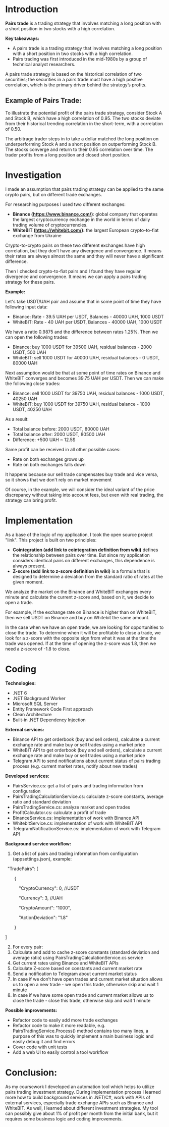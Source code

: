# Introduction
**Pairs trade** is a trading strategy that involves matching a long position with a short position in two stocks with a high correlation.

**Key takeaways:**

- A pairs trade is a trading strategy that involves matching a long position with a short position in two stocks with a high correlation.
- Pairs trading was first introduced in the mid-1980s by a group of technical analyst researchers.

A pairs trade strategy is based on the historical correlation of two securities; the securities in a pairs trade must have a high positive correlation, which is the primary driver behind the strategy’s profits.
## **Example of Pairs Trade:**
To illustrate the potential profit of the pairs trade strategy, consider Stock A and Stock B, which have a high correlation of 0.95. The two stocks deviate from their historical trending correlation in the short-term, with a correlation of 0.50.

The arbitrage trader steps in to take a dollar matched the long position on underperforming Stock A and a short position on outperforming Stock B. The stocks converge and return to their 0.95 correlation over time. The trader profits from a long position and closed short position.

# Investigation
I made an assumption that pairs trading strategy can be applied to the same crypto pairs, but on different trade exchanges. 

For researching purposes I used two different exchanges:

- **Binance (**https://www.binance.com/**)**: global company that operates the largest cryptocurrency exchange in the world in terms of daily trading volume of cryptocurrencies.
- **WhiteBIT (**https://whitebit.com/**):** the largest European crypto-to-fiat exchange from Ukraine

Crypto-to-crypto pairs on these two different exchanges have high correlation, but they don’t have any divergence and convergence. It means their rates are always almost the same and they will never have a significant difference. 

Then I checked crypto-to-fiat pairs and I found they have regular divergence and convergence. It means we can apply a pairs trading strategy for these pairs.

**Example:**

Let's take USDT/UAH pair and assume that in some point of time they have following input data:

- Binance: Rate - 39.5 UAH per USDT, Balances - 40000 UAH, 1000 USDT
- WhiteBIT: Rate - 40 UAH per USDT, Balances - 40000 UAH, 1000 USDT

We have a ratio 0.9875 and the difference between rates 1.25%. Then we can open the following trades:

- Binance: buy 1000 USDT for 39500 UAH, residual balances - 2000 USDT, 500 UAH
- WhiteBIT: sell 1000 USDT for 40000 UAH, residual balances - 0 USDT, 80000 UAH

Next assumption would be that at some  point of time rates on Binance and WhiteBIT converges and becomes 39.75 UAH per USDT. Then we can make the following close trades:

- Binance: sell 1000 USDT for 39750 UAH, residual balances - 1000 USDT, 40250 UAH
- WhiteBIT: buy 1000 USDT for 39750 UAH, residual balance - 1000 USDT, 40250 UAH

As a result: 

- Total balance before:  2000 USDT, 80000 UAH
- Total balance after: 2000 USDT, 80500 UAH
- Difference: +500 UAH ~ 12.5$

Same profit can be received in all other possible cases:

- Rate on both exchanges grows up
- Rate on both exchanges falls down

It happens because our sell trade compensates buy trade and vice versa, so it shows that we don't rely on market movement 

Of course, in the example, we will consider the ideal variant of the price discrepancy without taking into account fees, but even with real trading, the strategy can bring profit.

# Implementation
As a base of the logic of my application, I took the open source project "link". This project is built on two principles:

- **Cointegration (add link to cointegration definition from wiki)** defines the relationship between pairs over time. But since my application considers identical pairs on different exchanges, this dependence is always present.
- **Z-score (add link to z-score definition in wiki)** is a formula that is designed to determine a deviation from the standard ratio of rates at the given moment.

We analyze the market on the Binance and WhiteBIT exchanges every minute and calculate the current z-score and, based on it, we decide to open a trade.  

For example, if the exchange rate on Binance is higher than on WhiteBIT, then we sell USDT on Binance and buy on Whitebit the same amount.

In the case when we have an open trade, we are looking for opportunities to close the trade.  To determine when it will be profitable to close a trade, we look for a z-score with the opposite sign from what it was at the time the trade was opened.  If at the time of opening the z-score was 1.8, then we need a z-score of -1.8 to close.

# Coding
**Technologies:**

- .NET 6
- .NET Background Worker
- Microsoft SQL Server 
- Entity Framework Code First approach
- Clean Architecture 
- Built-in .NET Dependency Injection

**External services:**

- Binance API to get orderbook (buy and sell orders), calculate a current exchange rate and make buy or sell trades using a market price
- WhiteBIT API to get orderbook (buy and sell orders), calculate a current exchange rate and make buy or sell trades using a market price
- Telegram API to send notifications about current status of pairs trading process (e.g. current market rates, notify about new trades)

**Developed services:**

- PairsService.cs: get a list of pairs and trading information from configuration
- PairsTradingCalculationService.cs: calculate z-score constants, average ratio and standard deviation
- PairsTradingService.cs: analyze market and open trades
- ProfitCalculator.cs: calculate a profit of trade
- BinanceService.cs: implementation of work with Binance API
- WhitebitService.cs: implementation of work with WhiteBIT API
- TelegramNotificationService.cs: implementation of work with Telegram API

**Background service workflow:**

1. Get a list of pairs and trading information from configuration (appsettings.json), example:

` `"TradePairs": [

`    `{

`      `"CryptoCurrency": 0, //USDT

`      `"Currency": 3, //UAH

`      `"CryptoAmount": "1000", 

`      `"ActionDeviation": "1.8"

`    `}

]

2. For every pair:
3. Calculate and add to cache z-score constants (standard deviation and average ratio) using PairsTradingCalculationService.cs service
4. Get current rates using Binance and WhiteBIT APIs
5. Calculate Z-score based on constants and current market rate
6. Send a notification to Telegram about current market status 
7. In case if we don’t have open trades and current market situation allows us to open a new trade - we open this trade, otherwise skip and wait 1 minute
8. In case if we have some open trade and current market allows us to close the trade - close this trade, otherwise skip and wait 1 minute

**Possible improvements:**

- Refactor code to easily add more trade exchanges
- Refactor code to make it more readable, e.g. PairsTradingService.Process() method contains too many lines, a purpose of this was to quickly implement a main business logic and easily debug it and find errors
- Cover code with unit tests
- Add a web UI to easily control a tool workflow

# Conclusion:
As my coursework I developed an automation tool which helps to utilize pairs trading investment strategy. During implementation process I learned more how to build background services in .NET/C#, work with APIs of external services, especially trade exchange APIs such as Binance and WhiteBIT. As well, I learned about different investment strategies. My tool can possibly give about 1% of profit per month from the initial bank, but it requires some business logic and coding improvements.
